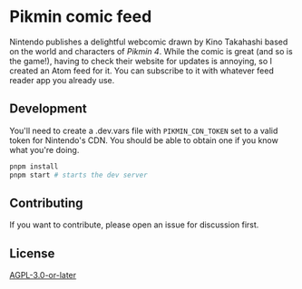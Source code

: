 # Pikmin comic feed

Nintendo publishes a delightful webcomic drawn by Kino Takahashi based on the world and characters of _Pikmin 4_. While the comic is great (and so is the game!), having to check their website for updates is annoying, so I created an Atom feed for it. You can subscribe to it with whatever feed reader app you already use.

## Development

You'll need to create a .dev.vars file with `PIKMIN_CDN_TOKEN` set to a valid token for Nintendo's CDN. You should be able to obtain one if you know what you're doing.

```sh
pnpm install
pnpm start # starts the dev server
```

## Contributing

If you want to contribute, please open an issue for discussion first.

## License

[AGPL-3.0-or-later](https://www.gnu.org/licenses/agpl-3.0.en.html)
